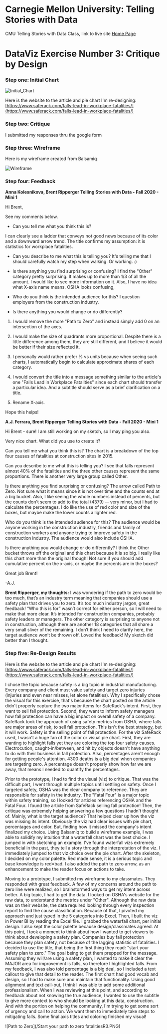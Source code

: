 # Carnegie Mellon University: Telling Stories with Data

CMU Telling Stories with Data Class, link to live site [Home Page](https://bripperg.github.io/tell_stories_CMU/)

# DataViz Exercise Number 3: Critique by Design

### Step one: Initial Chart

![Initial_Chart](/Initial_Chart.PNG)

Here is the website to the article and pie chart I'm re-designing: [https://www.saferack.com/falls-lead-in-workplace-fatalities/](https://www.saferack.com/falls-lead-in-workplace-fatalities/)

### Step two: Critique

I submitted my responses thru the google form

### Step three: Wireframe

Here is my wireframe created from Balsamiq

![Wireframe](/Wireframe.PNG)


### Step four: Feedback

**Anna Kolesnikova, Brent Ripperger Telling Stories with Data - Fall 2020 - Mini 1**

Hi Brent,

See my comments below.

- Can you tell me what you think this is?

I can clearly see a ladder that conveys not good news because of its color and a downward arrow trend. The title confirms my assumption: it is statistics for workplace fatalities.

- Can you describe to me what this is telling you?
It's telling me that I should carefully watch my step when walking. Or working. :)

- Is there anything you find surprising or confusing?
I find the "Other" category pretty surprising. It makes up to more than 1/3 of all the amount. I would like to see more information on it.
Also, I have no idea what X-axis name means. OSHA looks confusing,

- Who do you think is the intended audience for this?
I question employers from the construction industry.

- Is there anything you would change or do differently?

1. I would remove the more "Path to Zero" and instead simply add 0 on an intersection of the axes.

2. I would make the size of quadrants more proportional. Despite there is a little difference among them, they are still different, and I believe it would be better if their size reflected it.

3. I personally would rather prefer % vs units because when seeing such charts, I automatically begin to calculate approximate shares of each category.

4. I would convert the title into a message something similar to the article's one "Falls Lead in Workplace Fatalities" since each chart should transfer a particular idea. And a subtitle should serve as a brief clarification on a title.

5. Rename X-axis.

Hope this helps!



**A.J. Ferrara, Brent Ripperger Telling Stories with Data - Fall 2020 - Mini 1**

Hi Brent - sure! I am still working on my sketch, so I may ping you also.

Very nice chart. What did you use to create it?

Can you tell me what you think this is?
The chart is a breakdown of the top four causes of fatalities at construction sites in 2015.

Can you describe to me what this is telling you?
I see that falls represent almost 40% of the fatalities and the three other causes represent the same proportions. There is another very large group called Other.

Is there anything you find surprising or confusing?
The arrow called Path to Zero. Not sure what it means since it is not over time and the counts end at a big bucket. Also, I like seeing the whole numbers instead of percents, but the counts don't seem to add to the total (4379) -- very minor, but I had to calculate the percentages.
I do like the use of red color and size of the boxes, but maybe make the lower counts a lighter red.

Who do you think is the intended audience for this?
The audience would be anyone working in the construction industry, friends and family of construction workers and anyone trying to improve safety in the construction industry. The audience would also include OSHA.

Is there anything you would change or do differently?
I think the Other bucket throws off the original and this chart because it is so big. I really like this chart more than the original though! Not sure if you should add cumulative percent on the x-axis, or maybe the percents are in the boxes?


Great job Brent!

-A.J.


**Brent Ripperger, my thoughts:**
I was wondering if the path to zero would be too much, that’s an industry term meaning that companies should use a safety plan that drives you to zero. It’s too much industry jargon, great feedback! “Who this is for” wasn’t correct for either person, so I will need to make that more clear. It’s intended for construction companies, probably safety leaders or managers. The other category is surprising to anyone not in construction, although there are another 18 categories that all share a very small sliver of the remaining. I don’t think I need to clarify here, the target audience won’t be thrown off. Loved the feedback! My sketch did better than I thought.


### Step five: Re-Design Results

Here is the website to the article and pie chart I'm re-designing: [https://www.saferack.com/falls-lead-in-workplace-fatalities/](https://www.saferack.com/falls-lead-in-workplace-fatalities/)

I chose the topic because safety is a big topic in industrial manufacturing. Every company and client must value safety and target zero injuries (injuries and even near misses, let alone fatalities). Why I specifically chose the visual for this exercise, that's because the chart posted on the article didn't properly capture the two major items for SafeRack's intent. First, they want to sell fall protection. Second, they want to inform safety managers how fall protection can have a big impact on overall safety of a company. SafeRack took the approach of using safety metrics from OSHA, where falls are major areas of risk, to sell fall protection. This isn't the best strategy, but it will work. Safety is the selling point of fall protection. For the viz SafeRack used, I wasn't a huge fan of the color or visual pie chart. First, they are wanting to highlight falls yet they are coloring the top four safety causes. Electrocution, caught-in/between, and hit by objects doesn't have anything to do with their business in fall protection. Also, percentages aren't enough for getting people's attention. 4300 deaths is a big deal when companies are targeting zero. A percentage doesn't properly show how far we are away, that means I needed to quantify the percentages. 
  
Prior to the prototype, I had to find the visual (viz) to critique. That was the difficult part, I went through multiple topics until settling on safety. Once I targeted safety, OSHA was the clear company to reference. They are responsible for safety in the industry. The "Fatal Four" is a major topic within safety training, so I looked for articles referencing OSHA and the Fatal Four. I found the article from SafeRack selling fall protection! Then, the critique was extremely helping answering a few questions I hadn't thought of. Mainly, what is the target audience? That helped clear up how the viz was missing its intent. Obviously the viz had clear issues with pie chart, percentages and color. But, finding how it missed the company's intent finalized my choice. Using Balsamiq to build a wireframe example, I was able to solidify my intuition that a waterfall chart was the best choice. I jumped in with sketching an example. I've found waterfall vizs extremely beneficial in the past, they tell a story through the interpretation of the viz. I immediately jumped to that viz choice over the pie chart. After the skeleton, I decided on my color palette. Red made sense, it is a serious topic and base knowledge is red=bad. I also added the path to zero arrow, as an enhancement to make the reader focus on actions to take. 

Moving to a prototype, I submitted my wireframe to my classmates. They responded with great feedback. A few of my concerns around the path to zero line were realized, so I brainstormed ways to get my intent across better. A big topic, I had to get the data. I looked on OSHA's website for the raw data, to understand the metrics under "Other". Although the raw data was on their website, the data required looking through every inspection report to find the cause classification. Because of that, I pivoted my approach and just typed in the 5 categories into Excel. Then, I built the viz in Power BI by reading the Excel file. I grabbed the waterfall chart, per initial design. I also kept the color palette because design/classmates agreed. At this point, I took a moment to think about how I wanted to get viewers to think about developing a safety plan. Companies buy fall protection because they plan safety, not because of the lagging statistic of fatalities. I decided to use the title, that being the first thing they read: "start your safety plan to zero." The goal being to get them prepped for the message. Assuming they will/are using a safety plan, I wanted to make it clear the MAJOR area for improvement is falls, so therefore I highlighted falls. From my feedback, I was also told percentage is a big deal, so I included a text callout to give that detail to the reader. The first chart had good vocab and design, so I had to make sure and maintain that functionality. Using good alignment and text call-out, I think I was able to add some additional professionalism. When I was reviewing at this point, and according to feedback about not knowing the true audience, I wanted to use the subtitle to give more context to who should be looking at this data, construction. And with the portion on helping the community, I'm trying to get some sort of urgency and call to action. We want them to immediately take steps to mitigating falls. Some final axis titles and coloring finished my visual!

![Path to Zero](/Start your path to zero fatalitiesR3.PNG)

